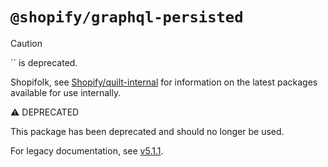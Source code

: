 # `@shopify/graphql-persisted`

> [!CAUTION]
>
> `` is deprecated.
>
> Shopifolk, see
> [Shopify/quilt-internal](https://github.com/shopify/quilt-internal) for
> information on the latest packages available for use internally.

⚠️ DEPRECATED

This package has been deprecated and should no longer be used.

For legacy documentation, see [v5.1.1](https://github.com/Shopify/quilt/blob/%40shopify/graphql-persisted%405.1.1/packages/graphql-persisted/README.md).
